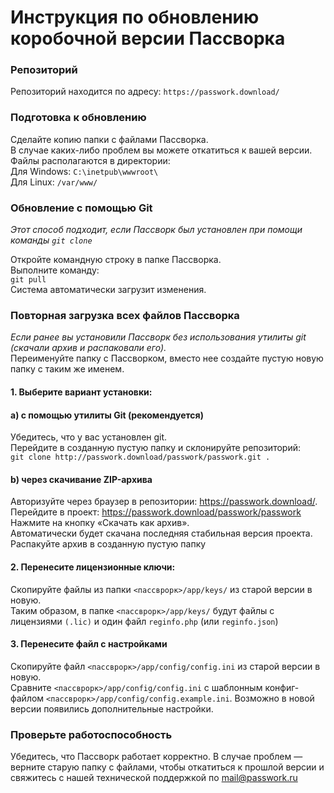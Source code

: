 # Инструкция по обновлению коробочной версии Пассворка

### Репозиторий
Репозиторий находится по адресу: `https://passwork.download/`

### Подготовка к обновлению
Сделайте копию папки с файлами Пассворка.  
В случае каких-либо проблем вы можете откатиться к вашей версии.  
Файлы располагаются в директории:  
Для Windows: `С:\inetpub\wwwroot\`   
Для Linux: `/var/www/` 

### Обновление с помощью Git  
*Этот способ подходит, если Пассворк был установлен при помощи команды `git clone`*

Откройте командную строку в папке Пассворка.  
Выполните команду:  
`git pull`   
Система автоматически загрузит изменения.

### Повторная загрузка всех файлов Пассворка
_Если ранее вы установили Пассворк без использования утилиты git (скачали архив и распаковали его)._   
Переименуйте папку с Пассворком, вместо нее создайте пустую новую папку с таким же именем.

#### 1. Выберите вариант установки:
#### a) c помощью утилиты Git (рекомендуется)
Убедитесь, что у вас установлен git.  
Перейдите в созданную пустую папку и склонируйте репозиторий:    
`git clone http://passwork.download/passwork/passwork.git .`   

#### b) через скачивание ZIP-архива   
Авторизуйте через браузер в репозитории: <https://passwork.download/>.  
Перейдите в проект: <https://passwork.download/passwork/passwork>  
Нажмите на кнопку «Скачать как архив».   
Автоматически будет скачана последняя стабильная версия проекта.    
Распакуйте архив в созданную пустую папку
  
#### 2. Перенесите лицензионные ключи:     
Скопируйте файлы из папки `<пассврорк>/app/keys/` из старой версии в новую.  
Таким образом, в папке `<пассврорк>/app/keys/` будут файлы с лицензиями `(.lic)` и один файл `reginfo.php` (или `reginfo.json`) 
  
#### 3. Перенесите файл с настройками   
Скопируйте файл `<пассврорк>/app/config/config.ini` из старой версии в новую.  
Сравните `<пассврорк>/app/config/config.ini` с шаблонным конфиг-файлом `<пассврорк>/app/config/config.example.ini`. Возможно в новой версии появились дополнительные настройки.

### Проверьте работоспособность  
Убедитесь, что Пассворк работает корректно. В случае проблем — верните старую папку с файлами, чтобы откатиться к прошлой версии и свяжитесь с нашей технической поддержкой по <mail@passwork.ru>
   
